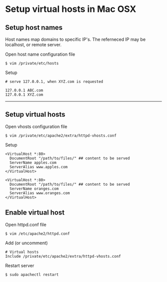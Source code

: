 # Setup virtual hosts in Mac OSX

## Setup host names

Host names map domains to specific IP's. The referneced IP may be localhost, or remote server.

Open host name configuration file

```
$ vim /private/etc/hosts
```

Setup

```
# serve 127.0.0.1, when XYZ.com is requested

127.0.0.1 ABC.com
127.0.0.1 XYZ.com
```

***

## Setup virtual hosts

Open vhosts configuration file

```
$ vim /private/etc/apache2/extra/httpd-vhosts.conf
```

Setup

```
<VirtualHost *:80>
  DocumentRoot "/path/to/files/" ## content to be served
  ServerName apples.com
  ServerAlias www.apples.com
</VirtualHost>

<VirtualHost *:80>
  DocumentRoot "/path/to/files/" ## content to be served
  ServerName oranges.com
  ServerAlias www.oranges.com
</VirtualHost>
```

## Enable virtual host

Open httpd.conf file

```
$ vim /etc/apache2/httpd.conf
```

Add (or uncomment)

```
# Virtual hosts
Include /private/etc/apache2/extra/httpd-vhosts.conf
```

Restart server

```
$ sudo apachectl restart
```

